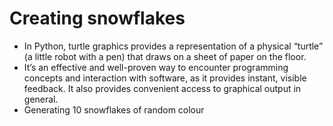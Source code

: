 # Creating snowflakes

- In Python, turtle graphics provides a representation of a physical “turtle” (a little robot with a pen) that draws on a sheet of paper on the floor.
- It’s an effective and well-proven way to encounter programming concepts and interaction with software, as it provides instant, visible feedback. It also provides convenient access to graphical output in general.
- Generating 10 snowflakes of random colour
